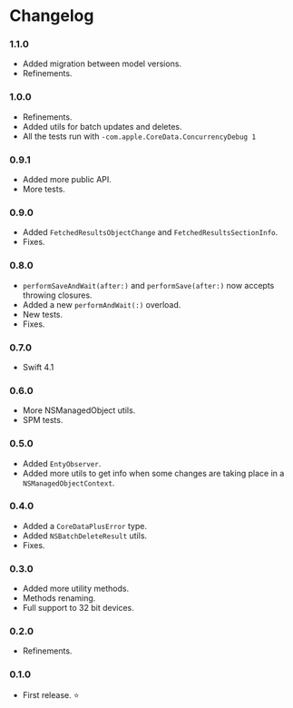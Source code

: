 # Changelog

### 1.1.0
- Added migration between model versions.
- Refinements.

### 1.0.0

- Refinements.
- Added utils for batch updates and deletes.
- All the tests run with  `-com.apple.CoreData.ConcurrencyDebug 1`

### 0.9.1

- Added more public API.
- More tests.

### 0.9.0

- Added `FetchedResultsObjectChange` and  `FetchedResultsSectionInfo`.
- Fixes.

### 0.8.0

- `performSaveAndWait(after:)` and `performSave(after:)` now accepts throwing closures.
- Added a new `performAndWait(:)` overload.
- New tests.
- Fixes.

### 0.7.0

- Swift 4.1

### 0.6.0

- More NSManagedObject utils.
- SPM tests.

### 0.5.0

- Added `EntyObserver`.
- Added more utils to get info when some changes are taking place in a `NSManagedObjectContext`.

### 0.4.0

- Added a `CoreDataPlusError` type.
- Added `NSBatchDeleteResult` utils.
- Fixes.

### 0.3.0

- Added more utility methods.
- Methods renaming.
- Full support to 32 bit devices.

### 0.2.0

- Refinements.

### 0.1.0

- First release. ⭐
